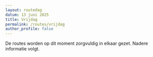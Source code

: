 ```yaml
---
layout: routedag
datum: 13 juni 2025
title: Vrijdag
permalink: /routes/vrijdag
author_profile: false
---
```


De routes worden op dit moment zorgvuldig in elkaar gezet. Nadere informatie volgt.  